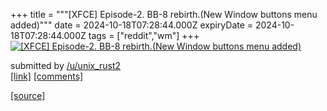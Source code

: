 +++
title = """[XFCE] Episode-2. BB-8 rebirth.(New Window buttons menu added)"""
date = 2024-10-18T07:28:44.000Z
expiryDate = 2024-10-18T07:28:44.000Z
tags = ["reddit","wm"]
+++
[![[XFCE] Episode-2. BB-8 rebirth.(New Window buttons menu added)](https://a.thumbs.redditmedia.com/kMuGAGXJqPhelNsj2ohhzoNzPk9WQ4l7pl0Et4BNmM8.jpg "[XFCE] Episode-2. BB-8 rebirth.(New Window buttons menu added)")](https://www.reddit.com/r/unixporn/comments/1g6ci2c/xfce_episode2_bb8_rebirthnew_window_buttons_menu/)

submitted by [/u/unix\_rust2](https://www.reddit.com/user/unix_rust2)  
[\[link\]](https://www.reddit.com/gallery/1g6ci2c) [\[comments\]](https://www.reddit.com/r/unixporn/comments/1g6ci2c/xfce_episode2_bb8_rebirthnew_window_buttons_menu/)

[[source]](https://www.reddit.com/r/unixporn/comments/1g6ci2c/xfce_episode2_bb8_rebirthnew_window_buttons_menu/)
